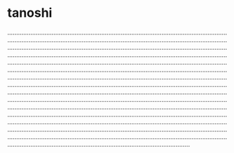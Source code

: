 # tanoshi

...........................................................................................................................................................................................................................................................................................................................................................................................................................................................................................................................................................................................................................................................................................................................................................................................................................................................................................................................................................................................................................................................................................................................................................................................................................................................................................................................................................................................................................................................................................................................................................................................................................................................................................................................................................................................................................................................................................................................................................................................................................................